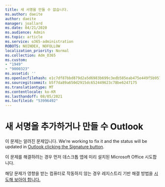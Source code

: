 ```yaml
---
title: 새 서명을 만들 수 없습니다.
ms.author: daeite
author: daeite
manager: joallard
ms.date: 04/21/2020
ms.audience: Admin
ms.topic: article
ms.service: o365-administration
ROBOTS: NOINDEX, NOFOLLOW
localization_priority: Normal
ms.collection: Adm_O365
ms.custom:
- "1949"
- "9000323"
ms.assetid: ''
ms.openlocfilehash: e1c7df87bbd879d2a5d6983b699c3edb585eab475e449f5b95775927d704361e
ms.sourcegitcommit: b5f7da89a650d2915dc652449623c78be6247175
ms.translationtype: MT
ms.contentlocale: ko-KR
ms.lasthandoff: 08/05/2021
ms.locfileid: "53996492"
---
```

# <a name="cannot-add-or-create-a-new-signature-in-outlook"></a>새 서명을 추가하거나 만들 수 Outlook

이 문제는 알려진 문제입니다. We're working to fix it and the status will be updated in [Outlook clicking the Signature button](https://support.office.com/article/c70b36c2-66ca-401c-ab45-f29a46495d02).

이 문제를 해결하려는 [](https://support.office.com/article/c70b36c2-66ca-401c-ab45-f29a46495d02) 경우 먼저 데스크톱 앱에 미리 설치된 Microsoft Office 시도합니다. 

해당 문제가 영향을 받는 컴퓨터로 작동하지 않는 경우 레지스트리 기반 해결 방법을 [시도해 보아야 합니다.](https://support.office.com/article/c70b36c2-66ca-401c-ab45-f29a46495d02)
